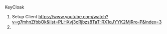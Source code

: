 KeyCloak

1. Setup Client
https://www.youtube.com/watch?v=g7mhnZfbbOk&list=PLHXvj3cRjbzs8TaT-RX1qJYYK2MjRro-P&index=3
2. 
